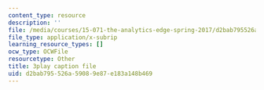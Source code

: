 ```yaml
---
content_type: resource
description: ''
file: /media/courses/15-071-the-analytics-edge-spring-2017/d2bab795526a59089e87e183a148b469_f-EN4QySwAs.vtt
file_type: application/x-subrip
learning_resource_types: []
ocw_type: OCWFile
resourcetype: Other
title: 3play caption file
uid: d2bab795-526a-5908-9e87-e183a148b469
---
```

